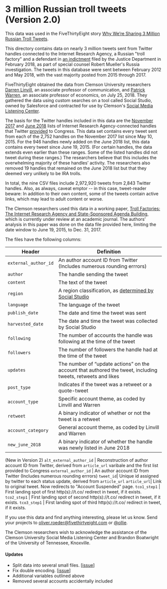 # 3 million Russian troll tweets (Version 2.0)

This data was used in the FiveThirtyEight story [Why We’re Sharing 3 Million Russian Troll Tweets](https://fivethirtyeight.com/features/why-were-sharing-3-million-russian-troll-tweets/).

This directory contains data on nearly 3 million tweets sent from Twitter handles connected to the Internet Research Agency, a Russian "troll factory" and a defendant in [an indictment](https://www.justice.gov/file/1035477/download) filed by the Justice Department in February 2018, as part of special counsel Robert Mueller's Russia investigation. The tweets in this database were sent between February 2012 and May 2018, with the vast majority posted from 2015 through 2017.

FiveThirtyEight obtained the data from Clemson University researchers [Darren Linvill](https://www.clemson.edu/cbshs/faculty-staff/profiles/darrenl), an associate professor of communication, and [Patrick Warren](http://pwarren.people.clemson.edu/), an associate professor of economics, on July 25, 2018. They gathered the data using custom searches on a tool called Social Studio, owned by Salesforce and contracted for use by Clemson's [Social Media Listening Center](https://www.clemson.edu/cbshs/centers-institutes/smlc/).

The basis for the Twitter handles included in this data are the [November 2017](https://democrats-intelligence.house.gov/uploadedfiles/exhibit_b.pdf) and [June 2018](https://democrats-intelligence.house.gov/uploadedfiles/ira_handles_june_2018.pdf) lists of Internet Research Agency-connected handles that Twitter [provided](https://democrats-intelligence.house.gov/news/documentsingle.aspx?DocumentID=396) to Congress. This data set contains every tweet sent from each of the 2,752 handles on the November 2017 list since May 10, 2015. For the 946 handles newly added on the June 2018 list, this data contains every tweet since June 19, 2015. (For certain handles, the data extends even earlier than these ranges. Some of the listed handles did not tweet during these ranges.) The researchers believe that this includes the overwhelming majority of these handles’ activity. The researchers also removed 19 handles that remained on the June 2018 list but that they deemed very unlikely to be IRA trolls.

In total, the nine CSV files include 2,972,920 tweets from 2,843 Twitter handles. Also, as always, caveat emptor -- in this case, tweet-reader beware: In addition to their own content, some of the tweets contain active links, which may lead to adult content or worse.

The Clemson researchers used this data in a working paper, [Troll Factories: The Internet Research Agency and State-Sponsored Agenda Building](http://pwarren.people.clemson.edu/Linvill_Warren_TrollFactory.pdf), which is currently under review at an academic journal. The authors’ analysis in this paper was done on the data file provided here, limiting the date window to June 19, 2015, to Dec. 31, 2017.

The files have the following columns:

Header | Definition
---|---------
`external_author_id` | An author account ID from Twitter (Includes numerous rounding errrors)
`author` | The handle sending the tweet
`content` | The text of the tweet
`region` | A region classification, as [determined by Social Studio](https://help.salesforce.com/articleView?id=000199367&type=1)
`language` | The language of the tweet
`publish_date` | The date and time the tweet was sent
`harvested_date` | The date and time the tweet was collected by Social Studio
`following` | The number of accounts the handle was following at the time of the tweet
`followers` | The number of followers the handle had at the time of the tweet
`updates` | The number of “update actions” on the account that authored the tweet, including tweets, retweets and likes
`post_type` | Indicates if the tweet was a retweet or a quote-tweet
`account_type` | Specific account theme, as coded by Linvill and Warren
`retweet` | A binary indicator of whether or not the tweet is a retweet
`account_category` | General account theme, as coded by Linvill and Warren
`new_june_2018` | A binary indicator of whether the handle was newly listed in June 2018

(New in Version 2)
`alt_external_author_id` | Reconstruction of author account ID from Twitter, derived from `article_url` varibale and the first list provided to Congress
`external_author_id` | An author account ID from Twitter (Includes numerous rounding errrors)
`tweet_id`| Unique id assigned by twitter to each status update, derived from `article_url`
`article_url`| Link to original tweet. Now redirects to "Account Suspended" page.
`tco1_step1` | First landing spot of first http(s)://t.co/ redirect in tweet, if it exists.
`tco2_step1` | First landing spot of second http(s)://t.co/ redirect in tweet, if it exists.
`tco3_step1` | First landing spot of third http(s)://t.co/ redirect in tweet, if it exists.


If you use this data and find anything interesting, please let us know. Send your projects to oliver.roeder@fivethirtyeight.com or [@ollie](https://twitter.com/ollie).

The Clemson researchers wish to acknowledge the assistance of the Clemson University Social Media Listening Center and Brandon Boatwright of the University of Tennessee, Knoxville.

#### Updates

- Split data into several small files. [[issue](https://github.com/fivethirtyeight/russian-troll-tweets/issues/2)]
- Fix double encoding. [[issue](https://github.com/fivethirtyeight/russian-troll-tweets/issues/5)]
- Additional variables outlined above
- Removed several accounts accidentally included 
